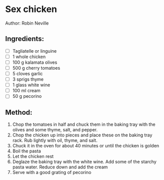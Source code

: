 # Sex chicken

Author: Robin Neville

## Ingredients:
- [ ] Tagliatelle or linguine
- [ ] 1 whole chicken
- [ ] 100 g kalamata olives
- [ ] 500 g cherry tomatoes
- [ ] 5 cloves garlic
- [ ] 3 sprigs thyme
- [ ] 1 glass white wine
- [ ] 100 ml cream
- [ ] 50 g pecorino

## Method:
1. Chop the tomatoes in half and chuck them in the baking tray with the olives and some thyme, salt, and pepper.
2. Chop the chicken up into pieces and place these on the baking tray rack. Rub lightly with oil, thyme, and salt.
3. Chuck it in the oven for about 40 minutes or until the chicken is golden
4. Boil the pasta
5. Let the chicken rest
6. Deglaze the baking tray with the white wine. Add some of the starchy pasta water. Reduce down and add the cream
7. Serve with a good grating of pecorino